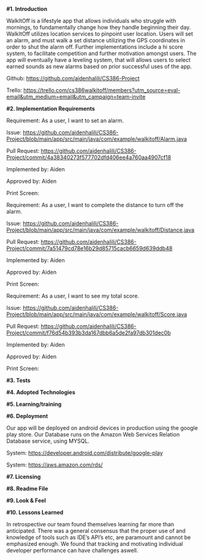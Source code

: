 **#1. Introduction**

WalkItOff is a lifestyle app that allows individuals who struggle with mornings, to fundamentally change how they handle beginning their day. WalkItOff utilizes location services to pinpoint user location. Users will set an alarm, and must walk a set distance utilizing the GPS coordinates in order to shut the alarm off. Further implementations include a hi score system, to facilitate competition and further motivation amongst users. The app will eventually have a leveling system, that will allows users to select earned sounds as new alarms based on prior successful uses of the app.

Github: https://github.com/aidenhalili/CS386-Project

Trello:   https://trello.com/cs386walkitoff/members?utm_source=eval-email&utm_medium=email&utm_campaign=team-invite




**#2. Implementation Requirements**


Requirement: As a user, I want to set an alarm. 

Issue: https://github.com/aidenhalili/CS386-Project/blob/main/app/src/main/java/com/example/walkitoff/Alarm.java

Pull Request: https://github.com/aidenhalili/CS386-Project/commit/4a38340273f577702dfd406ee4a760aa4907cf18

Implemented by: Aiden

Approved by: Aiden

Print Screen:

Requirement: As a user, I want to complete the distance to turn off the alarm. 

Issue: https://github.com/aidenhalili/CS386-Project/blob/main/app/src/main/java/com/example/walkitoff/Distance.java

Pull Request: https://github.com/aidenhalili/CS386-Project/commit/7a51479cd78e16b29d85715cacb6659d639ddb48

Implemented by: Aiden

Approved by: Aiden

Print Screen:

Requirement: As a user, I want to see my total score. 

Issue: https://github.com/aidenhalili/CS386-Project/blob/main/app/src/main/java/com/example/walkitoff/Score.java

Pull Request: https://github.com/aidenhalili/CS386-Project/commit/f76d54b393b3da167dbb6a5de2fa97db301dec0b

Implemented by: Aiden

Approved by: Aiden

Print Screen:


**#3. Tests**


**#4. Adopted Technologies**


**#5. Learning/training**


**#6. Deployment**
 
 
Our app will be deployed on android devices in production using the google play store. Our Database runs on the Amazon Web Services Relation Database service, using MYSQL.

System: https://developer.android.com/distribute/google-play

System: https://aws.amazon.com/rds/



**#7. Licensing**


**#8. Readme File**


**#9. Look & Feel**


**#10. Lessons Learned**

In retrospective our team found themselves learning far more than anticipated. There was a general consensus that the proper use of and knowledge of tools such as IDE’s API’s etc, are paramount and cannot be emphasized enough. We found that tracking and motivating individual developer performance can have challenges aswell.

